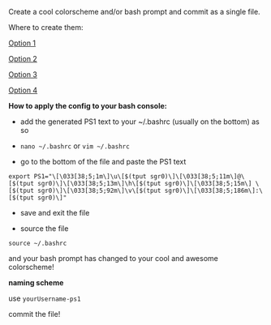 Create a cool colorscheme and/or bash prompt and commit as a single file.

Where to create them:

[Option 1](http://bashrcgenerator.com/)

[Option 2](https://omar.io/ps1gen/)

[Option 3](http://ezprompt.net/)

[Option 4](https://www.kirsle.net/wizards/ps1.html)

**How to apply the config to your bash console:**

* add the generated PS1 text to your ~/.bashrc (usually on the bottom) as so

* `nano ~/.bashrc` or `vim ~/.bashrc` 

* go to the bottom of the file and paste the PS1 text

`export PS1="\[\033[38;5;1m\]\u\[$(tput sgr0)\]\[\033[38;5;11m\]@\[$(tput sgr0)\]\[\033[38;5;13m\]\h\[$(tput sgr0)\]\[\033[38;5;15m\] \[$(tput sgr0)\]\[\033[38;5;92m\]\v\[$(tput sgr0)\]\[\033[38;5;186m\]:\[$(tput sgr0)\]"` 

* save and exit the file

* source the file

`source ~/.bashrc`

and your bash prompt has changed to your cool and awesome colorscheme!

**naming scheme**

use `yourUsername-ps1` 

commit the file!
